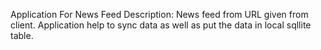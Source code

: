 Application For News Feed
 Description: News feed from URL given from client. Application help to sync data as well as put the data in local sqllite table.
 